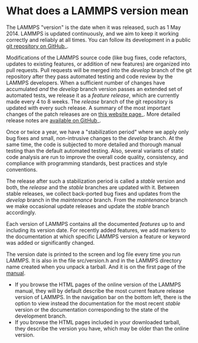 # What does a LAMMPS version mean

The LAMMPS \"version\" is the date when it was released, such as 1 May
2014. LAMMPS is updated continuously, and we aim to keep it working
correctly and reliably at all times. You can follow its development in a
public [git repository on GitHub](https://github.com/lammps/lammps)\_.

Modifications of the LAMMPS source code (like bug fixes, code refactors,
updates to existing features, or addition of new features) are organized
into pull requests. Pull requests will be merged into the *develop*
branch of the git repository after they pass automated testing and code
review by the LAMMPS developers. When a sufficient number of changes
have accumulated *and* the *develop* branch version passes an extended
set of automated tests, we release it as a *feature release*, which are
currently made every 4 to 8 weeks. The *release* branch of the git
repository is updated with every such release. A summary of the most
important changes of the patch releases are on [this website
page](https://www.lammps.org/bug.html)\_. More detailed release notes
are [available on GitHub](https://github.com/lammps/lammps/releases/)\_.

Once or twice a year, we have a \"stabilization period\" where we apply
only bug fixes and small, non-intrusive changes to the *develop* branch.
At the same time, the code is subjected to more detailed and thorough
manual testing than the default automated testing. Also, several
variants of static code analysis are run to improve the overall code
quality, consistency, and compliance with programming standards, best
practices and style conventions.

The release after such a stabilization period is called a *stable*
version and both, the *release* and the *stable* branches are updated
with it. Between stable releases, we collect back-ported bug fixes and
updates from the *develop* branch in the *maintenance* branch. From the
*maintenance* branch we make occasional update releases and update the
*stable* branch accordingly.

Each version of LAMMPS contains all the documented *features* up to and
including its version date. For recently added features, we add markers
to the documentation at which specific LAMMPS version a feature or
keyword was added or significantly changed.

The version date is printed to the screen and log file every time you
run LAMMPS. It is also in the file src/version.h and in the LAMMPS
directory name created when you unpack a tarball. And it is on the first
page of the [manual](Manual).

-   If you browse the HTML pages of the online version of the LAMMPS
    manual, they will by default describe the most current feature
    release version of LAMMPS. In the navigation bar on the bottom left,
    there is the option to view instead the documentation for the most
    recent *stable* version or the documentation corresponding to the
    state of the development branch.
-   If you browse the HTML pages included in your downloaded tarball,
    they describe the version you have, which may be older than the
    online version.

